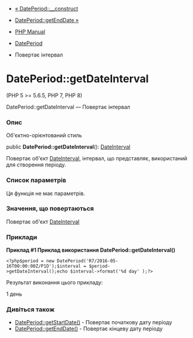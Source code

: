 - [« DatePeriod::\_\_construct](dateperiod.construct.md)
- [DatePeriod::getEndDate »](dateperiod.getenddate.md)

- [PHP Manual](index.md)
- [DatePeriod](class.dateperiod.md)
- Повертає інтервал

# DatePeriod::getDateInterval

(PHP 5 \>= 5.6.5, PHP 7, PHP 8)

DatePeriod::getDateInterval — Повертає інтервал

### Опис

Об'єктно-орієнтований стиль

public **DatePeriod::getDateInterval**():
[DateInterval](class.dateinterval.md)

Повертає об'єкт [DateInterval](class.dateinterval.md),
інтервал, що представляє, використаний для створення періоду.

### Список параметрів

Ця функція не має параметрів.

### Значення, що повертаються

Повертає об'єкт [DateInterval](class.dateinterval.md)

### Приклади

**Приклад #1 Приклад використання **DatePeriod::getDateInterval()****

` <?php$period = new DatePeriod('R7/2016-05-16T00:00:00Z/P1D');$interval = $period->getDateInterval();echo $interval->format('%d day' );?> `

Результат виконання цього прикладу:

1 день

### Дивіться також

- [DatePeriod::getStartDate()](dateperiod.getstartdate.md) -
Повертає початкову дату періоду
- [DatePeriod::getEndDate()](dateperiod.getenddate.md) - Повертає
кінцеву дату періоду
